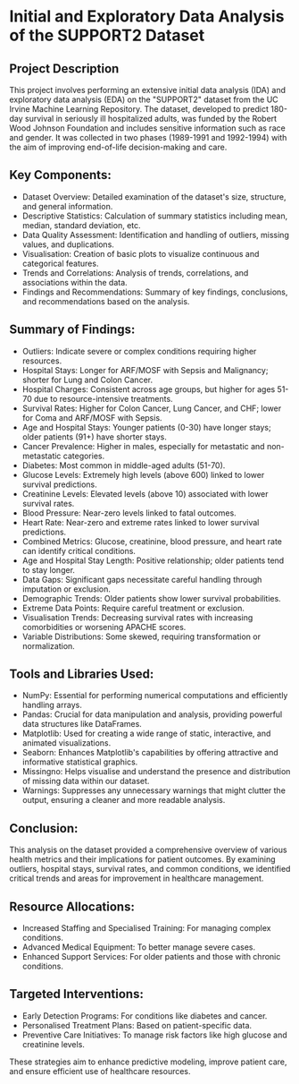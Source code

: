 # Initial and Exploratory Data Analysis of the SUPPORT2 Dataset

## Project Description
This project involves performing an extensive initial data analysis (IDA) and exploratory data analysis (EDA) on the "SUPPORT2" dataset from the UC Irvine Machine Learning Repository. The dataset, developed to predict 180-day survival in seriously ill hospitalized adults, was funded by the Robert Wood Johnson Foundation and includes sensitive information such as race and gender. It was collected in two phases (1989-1991 and 1992-1994) with the aim of improving end-of-life decision-making and care.

## Key Components:
- Dataset Overview: Detailed examination of the dataset's size, structure, and general information.
- Descriptive Statistics: Calculation of summary statistics including mean, median, standard deviation, etc.
- Data Quality Assessment: Identification and handling of outliers, missing values, and duplications.
- Visualisation: Creation of basic plots to visualize continuous and categorical features.
- Trends and Correlations: Analysis of trends, correlations, and associations within the data.
- Findings and Recommendations: Summary of key findings, conclusions, and recommendations based on the analysis.

## Summary of Findings:
- Outliers: Indicate severe or complex conditions requiring higher resources.
- Hospital Stays: Longer for ARF/MOSF with Sepsis and Malignancy; shorter for Lung and Colon Cancer.
- Hospital Charges: Consistent across age groups, but higher for ages 51-70 due to resource-intensive treatments.
- Survival Rates: Higher for Colon Cancer, Lung Cancer, and CHF; lower for Coma and ARF/MOSF with Sepsis.
- Age and Hospital Stays: Younger patients (0-30) have longer stays; older patients (91+) have shorter stays.
- Cancer Prevalence: Higher in males, especially for metastatic and non-metastatic categories.
- Diabetes: Most common in middle-aged adults (51-70).
- Glucose Levels: Extremely high levels (above 600) linked to lower survival predictions.
- Creatinine Levels: Elevated levels (above 10) associated with lower survival rates.
- Blood Pressure: Near-zero levels linked to fatal outcomes.
- Heart Rate: Near-zero and extreme rates linked to lower survival predictions.
- Combined Metrics: Glucose, creatinine, blood pressure, and heart rate can identify critical conditions.
- Age and Hospital Stay Length: Positive relationship; older patients tend to stay longer.
- Data Gaps: Significant gaps necessitate careful handling through imputation or exclusion.
- Demographic Trends: Older patients show lower survival probabilities.
- Extreme Data Points: Require careful treatment or exclusion.
- Visualisation Trends: Decreasing survival rates with increasing comorbidities or worsening APACHE scores.
- Variable Distributions: Some skewed, requiring transformation or normalization.

## Tools and Libraries Used:
- NumPy: Essential for performing numerical computations and efficiently handling arrays.
- Pandas: Crucial for data manipulation and analysis, providing powerful data structures like DataFrames.
- Matplotlib: Used for creating a wide range of static, interactive, and animated visualizations.
- Seaborn: Enhances Matplotlib's capabilities by offering attractive and informative statistical graphics.
- Missingno: Helps visualise and understand the presence and distribution of missing data within our dataset.
- Warnings: Suppresses any unnecessary warnings that might clutter the output, ensuring a cleaner and more readable analysis.

## Conclusion:
This analysis on the dataset provided a comprehensive overview of various health metrics and their implications for patient outcomes. By examining outliers, hospital stays, survival rates, and common conditions, we identified critical trends and areas for improvement in healthcare management.

## Resource Allocations:
- Increased Staffing and Specialised Training: For managing complex conditions.
- Advanced Medical Equipment: To better manage severe cases.
- Enhanced Support Services: For older patients and those with chronic conditions.

## Targeted Interventions:
- Early Detection Programs: For conditions like diabetes and cancer.
- Personalised Treatment Plans: Based on patient-specific data.
- Preventive Care Initiatives: To manage risk factors like high glucose and creatinine levels.

These strategies aim to enhance predictive modeling, improve patient care, and ensure efficient use of healthcare resources.

